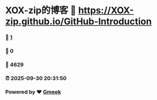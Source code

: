 # XOX-zip的博客 :link: https://XOX-zip.github.io/GitHub-Introduction 
### :page_facing_up: [1](https://XOX-zip.github.io/GitHub-Introduction/tag.html) 
### :speech_balloon: 0 
### :hibiscus: 4629 
### :alarm_clock: 2025-09-30 20:31:50 
### Powered by :heart: [Gmeek](https://github.com/Meekdai/Gmeek)
